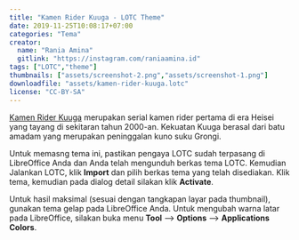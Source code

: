 ```yaml
---
title: "Kamen Rider Kuuga - LOTC Theme"
date: 2019-11-25T10:08:17+07:00
categories: "Tema"
creator: 
  name: "Rania Amina"
  gitlink: "https://instagram.com/raniaamina.id"
tags: ["LOTC","theme"]
thumbnails: ["assets/screenshot-2.png","assets/screenshot-1.png"]
downloadfile: "assets/kamen-rider-kuuga.lotc"
license: "CC-BY-SA"
---
```

[Kamen Rider Kuuga](https://kamenrider.fandom.com/wiki/Kamen_Rider_Kuuga) merupakan serial kamen rider pertama di era Heisei yang tayang di sekitaran tahun 2000-an. Kekuatan Kuuga berasal dari batu amadam yang merupakan peninggalan kuno suku Grongi.<!--more-->

Untuk memasng tema ini, pastikan pengaya LOTC sudah terpasang di LibreOffice Anda dan Anda telah mengunduh berkas tema LOTC. Kemudian Jalankan LOTC, klik **Import** dan pilih berkas tema yang telah disediakan. Klik tema, kemudian pada dialog detail silakan klik **Activate**.

Untuk hasil maksimal (sesuai dengan tangkapan layar pada thumbnail), gunakan tema gelap pada LibreOffice Anda. Untuk mengubah warna latar pada LibreOffice, silakan buka menu **Tool** --> **Options** --> **Applications Colors**. 
